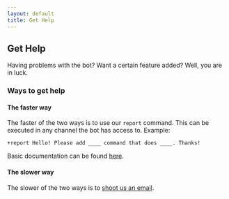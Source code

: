 ```yaml
---
layout: default
title: Get Help
---
```


## Get Help

Having problems with the bot? Want a certain feature added? Well, you are in luck.

### Ways to get help

#### The faster way

The faster of the two ways is to use our `report` command. This can be executed in any channel the bot has access to.
Example:

```none
+report Hello! Please add ____ command that does ____. Thanks!
```

Basic documentation can be found [here](./commands.md#help).

#### The slower way

The slower of the two ways is to [shoot us an email](mailto:hey@cakebot.club).
